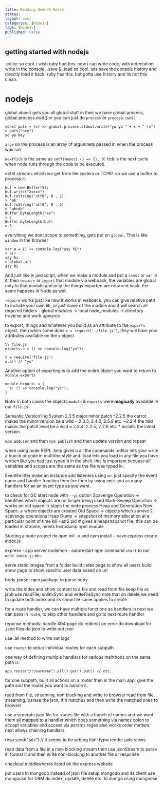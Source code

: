 ```yaml
---
title: Reading NodeJS Notes
status: 
layout: post
categories: [NodeJs]
tags: [NodeJs]
published: False
---
```


## getting started with nodejs
.editor
so cool. i wish ruby had this.
now i can write code, with indentation write in the console.
.save & .load
so cool. lets save the console history and directly load it back.
ruby has this, but gotta use history and its not this clean.

# nodejs

global object gets you all global stuff
in their we have global.process, global.process.cwd()
or you can just do `process` or `process.cwd()`

```
const puts = (x) => global.process.stdout.write("yo yo " + x + " \n")
> puts("hey")
yo yo hey
```

`argv` on the process is an array of argumnets passed in when the process was ran

`nextTick` is the same as `setTimeout( () => {}, 0)`
tick is the next cycle when node runs through the code to be executed.

octet streams which we get from file system or TCPIP. so we use a buffer to process it.

```
buf = new Buffer(5);
buf.write("Xxxxx")
buf.toString('utf8', 0 , 2)
> 'ab'
buf.toString('utf8', 0 , 5)
> 'abcde'
Buffer.byteLength("as")
> 2
Buffer.byteLength(buf)
> 5
```

everything we dont scope to something, gets put on `global`. This is like `window` in the browser

```
var a = () => console.log("say hi")
> a()
say hi
> global.a()
say hi
```

And just like in javascript, when we make a module and put a `const` or `var` in it, then `require` or `import` that module via webpack, the variables are global only to that module and only the things exported are returned back. the same happens in Node as well.


`require` works just like how it works in webpack. you can give relative path to include your own lib, or just name of the module and it will search all required folders - global modules -> local node_modules -> directory traverse and work upwards

to export, things add whatever you build as an attribute to the `exports` object. then when some does `x = require('./file.js')`, they will have your attributes available on the `x` object

```
\\ file.js
exports.a = () => console.log("yo");
```

```
x = require('file.js')
x.a() // "yo"
```

Another option of exporting is to add the entire object you want to return to `module.exports`

```
module.exports = {
  a: () => console.log("yo");
}
```

Note: in both cases the objects `module` & `exports` were __magically__ available in our `file.js`.

Semantic Version'ing System
2.3.5
major.minor.patch
^2.2.5
the carrot makes the minor version be a wild = 2.3.5, 2.4.0, 2.5.9 etc.
~2.2.4
the told makes the patch level be a wild = 2.2.4, 2.2.5, 2.2.6 etc.
*
installs the latest version

`npm adduser` and then `npm publish` and then update version and repeat

when using node REPL
.help gives u all the commands
.editor lets your write a bunch of code in multiline style
and .load lets you load in any file you have written like you had just typed it in the shell. this is important becuase all variables and scopes are the same as the file was typed in.

EventEmitter
make an instance
add listeners using `on`. just specify the event name and handler function
then fire then by using `emit`
add as many handlers for an an event type as you want.

to check for GC start node with `--gc` option
Scavenge Operation -> identifies which objects are no longer being used
Mark-Sweep Operation -> works on old space -> stops the node process
Heap and Generation
New Space -> where objects are created
Old Space -> objects which survive 2 scavenge operations
Heap Dump -> snapshot of memory allocation at a particular point of time
kill -usr2 pid # gives a heapsnapshot file, this can be loaded in chrome, needs heapdump npm module

Starting a node project
do npm init -y
and npm install --save express
create index.js

express - app server
nodemon - autorestart
npm command `start` to run `node index.js` etc.

serve static images from a folder
build index page to show all users
build show page to show specific user data based on url

body-parser npm package to parse body

write the index and show content to a file and read from file
keep flle as jsob
use readFile, unlinkSync and writeFileSync
note that on delete we need to update both index and its show file
same applies to create

for a route handler, we can have multiple functions as handlers
in next we can pass in `route`, to skip other handlers and go to next route handler

reponse methods:
handle 404 page
do redirect on error
do download for .json files
do json to write out json

use .all method to write out logs

use `router` to setup individual routes for each subpath

one way of defining multiple handlers for various mehthods on the same path is:

```
app.route("/:username").all().get().put() // etc.
```

for one subpath, built all actions on a router
then in the main app, give the path and the router you want to handle it.

read from file, streaming, non blocking and write to browser
read from file, streaming, parase the json, if it matches and then write the matched ones to browser


use a seperate json file for routes
file with a bunch of names and we want them all mapped to a handler which does something via names
colon to accept variables and access via params
regex also works
order matters
next allows chaining handlers

resp.send("sds") // it seems to be setting html typw
render jade views

read data from a file in a non-blocking stream
then use jsonStream to parse it, format it
and then write non-blocking to another file or response

checkout middlewheres listed on the express website

put users in mongodb instead of json file
setup mongodb and its client
use mongoose for ORM
do index, update, delete etc. to mongo using mongoose



